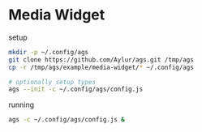 # Media Widget

setup

```bash
mkdir -p ~/.config/ags
git clone https://github.com/Aylur/ags.git /tmp/ags
cp -r /tmp/ags/example/media-widget/* ~/.config/ags

# optionally setup types
ags --init -c ~/.config/ags/config.js
```

running

```bash
ags -c ~/.config/ags/config.js &
```
